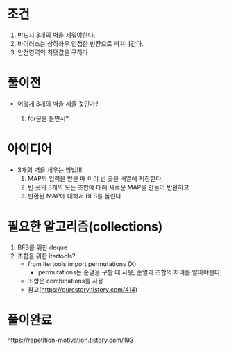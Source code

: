 # 조건

1. 반드시 3개의 벽을 세워야한다.
2. 바이러스는 상하좌우 인접한 빈칸으로 퍼져나간다.
3. 안전영역의 최댓값을 구하라

# 풀이전

- 어떻게 3개의 벽을 세울 것인가?

  1. for문을 돌면서?

# 아이디어

- 3개의 벽을 세우는 방법!!!
  1. MAP의 입력을 받을 때 미리 빈 곳을 배열에 저장한다.
  2. 빈 곳의 3개의 모든 조합에 대해 새로운 MAP을 만들어 반환하고
  3. 반환된 MAP에 대해서 BFS를 돌린다

# 필요한 알고리즘(collections)

1. BFS를 위한 deque
2. 조합을 위한 itertools?
   - from itertools import permutations (X)
     - permutations는 순열을 구할 때 사용, 순열과 조합의 차이를 알아야한다.
   - 조합은 combinations를 사용
   - 참고(https://ourcstory.tistory.com/414)

# 풀이완료

https://repetition-motivation.tistory.com/193
